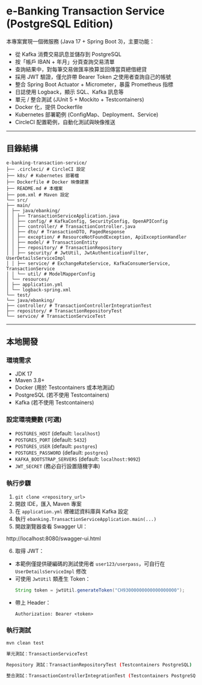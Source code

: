 # e-Banking Transaction Service (PostgreSQL Edition)

本專案實現一個微服務 (Java 17 + Spring Boot 3)，主要功能：
- 從 Kafka 消費交易訊息並儲存到 PostgreSQL
- 按「帳戶 IBAN + 年月」分頁查詢交易清單
- 查詢結果中，對每筆交易做匯率換算並回傳當頁總借總貸
- 採用 JWT 驗證，僅允許帶 Bearer Token 之使用者查詢自己的帳號
- 整合 Spring Boot Actuator + Micrometer，暴露 Prometheus 指標
- 日誌使用 Logback，顯示 SQL、Kafka 訊息等
- 單元 / 整合測試 (JUnit 5 + Mockito + Testcontainers)
- Docker 化，提供 Dockerfile
- Kubernetes 部署範例 (ConfigMap、Deployment、Service)
- CircleCI 配置範例，自動化測試與映像推送

---

## 目錄結構
```text
e-banking-transaction-service/
├── .circleci/ # CircleCI 設定
├── k8s/ # Kubernetes 部署檔
├── Dockerfile # Docker 映像建置
├── README.md # 本檔案
├── pom.xml # Maven 設定
└── src/
├── main/
│ ├── java/ebanking/
│ │ ├── TransactionServiceApplication.java
│ │ ├── config/ # KafkaConfig, SecurityConfig, OpenAPIConfig
│ │ ├── controller/ # TransactionController.java
│ │ ├── dto/ # TransactionDTO, PagedResponse
│ │ ├── exception/ # ResourceNotFoundException, ApiExceptionHandler
│ │ ├── model/ # TransactionEntity
│ │ ├── repository/ # TransactionRepository
│ │ ├── security/ # JwtUtil, JwtAuthenticationFilter, UserDetailsServiceImpl
│ │ ├── service/ # ExchangeRateService, KafkaConsumerService, TransactionService
│ │ └── util/ # ModelMapperConfig
│ └── resources/
│ ├── application.yml
│ └── logback-spring.xml
└── test/
└── java/ebanking/
├── controller/ # TransactionControllerIntegrationTest
├── repository/ # TransactionRepositoryTest
└── service/ # TransactionServiceTest
```

---

## 本地開發

### 環境需求

- JDK 17
- Maven 3.8+
- Docker (用於 Testcontainers 或本地測試)
- PostgreSQL (若不使用 Testcontainers)
- Kafka (若不使用 Testcontainers)

### 設定環境變數 (可選)

- `POSTGRES_HOST` (default: `localhost`)
- `POSTGRES_PORT` (default: `5432`)
- `POSTGRES_USER` (default: `postgres`)
- `POSTGRES_PASSWORD` (default: `postgres`)
- `KAFKA_BOOTSTRAP_SERVERS` (default: `localhost:9092`)
- `JWT_SECRET` (務必自行設置隨機字串)

### 執行步驟

1. `git clone <repository_url>`
2. 開啟 IDE，匯入 Maven 專案
3. 在 `application.yml` 裡確認資料庫與 Kafka 設定
4. 執行 `ebanking.TransactionServiceApplication.main(...)`
5. 開啟瀏覽器查看 Swagger UI：  

http://localhost:8080/swagger-ui.html

6. 取得 JWT：  
- 本範例僅提供硬編碼的測試使用者 `user123/userpass`，可自行在 `UserDetailsServiceImpl` 修改
- 可使用 `JwtUtil` 類產生 Token：  
  ```java
  String token = jwtUtil.generateToken("CH93000000000000000000");
  ```
- 帶上 Header：  
  ```
  Authorization: Bearer <token>
  ```

### 執行測試

```bash
mvn clean test

單元測試：TransactionServiceTest

Repository 測試：TransactionRepositoryTest (Testcontainers PostgreSQL)

整合測試：TransactionControllerIntegrationTest (Testcontainers PostgreSQL + Kafka)